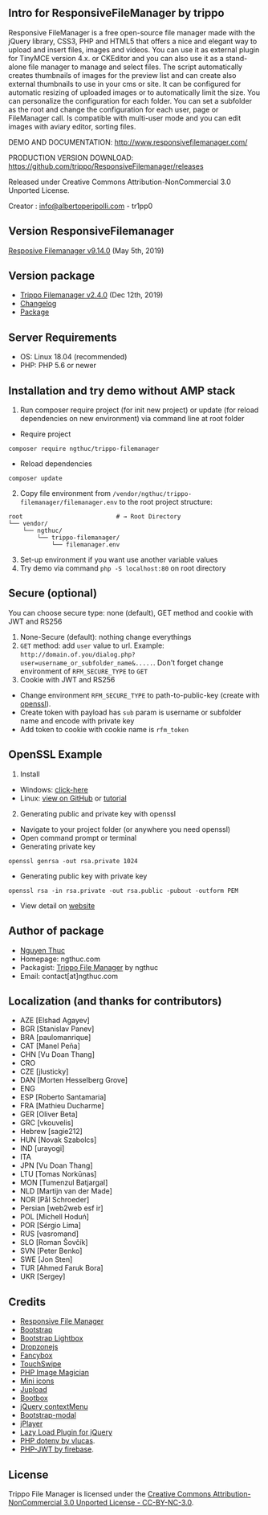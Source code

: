 ## Intro for ResponsiveFileManager by trippo

Responsive FileManager is a free open-source file manager made with the jQuery library, CSS3, PHP and HTML5 that offers a nice and elegant way to upload and insert files, images and videos. You can use it as external plugin for TinyMCE version 4.x. or CKEditor and you can also use it as a stand-alone file manager to manage and select files. The script automatically creates thumbnails of images for the preview list and can create also external thumbnails to use in your cms or site. It can be configured for automatic resizing of uploaded images or to automatically limit the size. You can personalize the configuration for each folder. You can set a subfolder as the root and change the configuration for each user, page or FileManager call. Is compatible with multi-user mode and you can edit images with aviary editor, sorting files.

DEMO AND DOCUMENTATION: http://www.responsivefilemanager.com/

PRODUCTION VERSION DOWNLOAD: https://github.com/trippo/ResponsiveFilemanager/releases

Released under Creative Commons Attribution-NonCommercial 3.0 Unported License.

Creator : info@albertoperipolli.com - tr1pp0

## Version ResponsiveFilemanager
[Resposive Filemanager v9.14.0](https://github.com/trippo/ResponsiveFilemanager/releases/latest) (May 5th, 2019)

## Version package
* [Trippo Filemanager v2.4.0](https://github.com/ngthucdotcom/trippo-filemanager/releases/latest) (Dec 12th, 2019)
* [Changelog](https://github.com/ngthucdotcom/trippo-filemanager/blob/master/CHANGELOG.md)
* [Package](https://packagist.org/packages/ngthuc/trippo-filemanager)

## Server Requirements
* OS: Linux 18.04 (recommended)
* PHP: PHP 5.6 or newer

## Installation and try demo without AMP stack
1. Run composer require project (for init new project) or update (for reload dependencies on new environment) via command line at root folder
* Require project
```shell
composer require ngthuc/trippo-filemanager
```
* Reload dependencies
```shell
composer update
```
2. Copy file environment from `/vendor/ngthuc/trippo-filemanager/filemanager.env` to the root project structure:
```shell
root                          # → Root Directory
└── vendor/
    └── ngthuc/
        └── trippo-filemanager/
            └── filemanager.env
```
3. Set-up environment if you want use another variable values
4. Try demo via command `php -S localhost:80` on root directory

## Secure (optional)
You can choose secure type: none (default), GET method and cookie with JWT and RS256
1. None-Secure (default): nothing change everythings
2. `GET` method: add `user` value to url. Example: `http://domain.of.you/dialog.php?user=username_or_subfolder_name&.....`. Don't forget change environment of `RFM_SECURE_TYPE` to `GET`
3. Cookie with JWT and RS256
* Change environment `RFM_SECURE_TYPE` to path-to-public-key (create with [openssl](https://lunar.lyris.com/help/lm_help/12.0/Content/generating_public_and_private_keys.html)).
* Create token with payload has `sub` param is username or subfolder name and encode with private key
* Add token to cookie with cookie name is `rfm_token`

## OpenSSL Example
1. Install
* Windows: [click-here](https://slproweb.com/products/Win32OpenSSL.html)
* Linux: [view on GitHub](https://github.com/openssl/openssl) or [tutorial](https://www.howtoforge.com/tutorial/how-to-install-openssl-from-source-on-linux/)
2. Generating public and private key with openssl
* Navigate to your project folder (or anywhere you need openssl)
* Open command prompt or terminal
* Generating private key
```
openssl genrsa -out rsa.private 1024
```
* Generating public key with private key
```
openssl rsa -in rsa.private -out rsa.public -pubout -outform PEM
```
* View detail on [website](https://lunar.lyris.com/help/lm_help/12.0/Content/generating_public_and_private_keys.html)

## Author of package
* [Nguyen Thuc](https://ngthuc.github.io/)
* Homepage: ngthuc.com
* Packagist: [Trippo File Manager](https://packagist.org/packages/ngthuc/trippo-filemanager) by ngthuc
* Email: contact[at]ngthuc.com

## Localization (and thanks for contributors)

- AZE [Elshad Agayev]
- BGR [Stanislav Panev]
- BRA [paulomanrique]
- CAT [Manel Peña]
- CHN [Vu Doan Thang]
- CRO
- CZE [jlusticky]
- DAN [Morten Hesselberg Grove]
- ENG
- ESP [Roberto Santamaria]
- FRA [Mathieu Ducharme]
- GER [Oliver Beta]
- GRC [vkouvelis]
- Hebrew [sagie212]
- HUN [Novak Szabolcs]
- IND [urayogi]
- ITA
- JPN [Vu Doan Thang]
- LTU [Tomas Norkūnas]
- MON [Tumenzul Batjargal]
- NLD [Martijn van der Made]
- NOR [Pål Schroeder]
- Persian [web2web esf ir]
- POL [Michell Hoduń]
- POR [Sérgio Lima]
- RUS [vasromand]
- SLO [Roman Šovčík]
- SVN [Peter Benko]
- SWE [Jon Sten]
- TUR [Ahmed Faruk Bora]
- UKR [Sergey]

## Credits

- [Responsive File Manager](https://www.responsivefilemanager.com/)
- [Bootstrap](http://twitter.github.io/bootstrap)
- [Bootstrap Lightbox](http://jbutz.github.io/bootstrap-lightbox)
- [Dropzonejs](http://www.dropzonejs.com)
- [Fancybox](http://fancybox.net)
- [TouchSwipe](http://labs.rampinteractive.co.uk/touchSwipe/demos)
- [PHP Image Magician](http://phpimagemagician.jarrodoberto.com)
- [Mini icons](http://www.fatcow.com/free-icons)
- [Jupload](http://jupload.sourceforge.net)
- [Bootbox](http://bootboxjs.com)
- [jQuery contextMenu](https://swisnl.github.io/jQuery-contextMenu/)
- [Bootstrap-modal](https://github.com/jschr/bootstrap-modal)
- [jPlayer](http://jplayer.org)
- [Lazy Load Plugin for jQuery](http://www.appelsiini.net/projects/lazyload)
- [PHP dotenv by vlucas](https://github.com/vlucas/phpdotenv).
- [PHP-JWT by firebase](https://github.com/firebase/php-jwt).

## License
Trippo File Manager is licensed under the [Creative Commons Attribution-NonCommercial 3.0 Unported License - CC-BY-NC-3.0](LICENSE).
